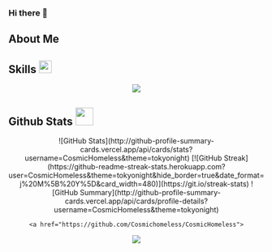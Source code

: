 ### Hi there 👋

## About Me


## Skills <img src="https://media2.giphy.com/media/QssGEmpkyEOhBCb7e1/giphy.gif?cid=ecf05e47a0n3gi1bfqntqmob8g9aid1oyj2wr3ds3mg700bl&rid=giphy.gif" width ="25">
<p align="center">
  <a href="https://skillicons.dev">
    <img src="https://skillicons.dev/icons?i=java,idea,eclipse,python,pycharm,js,html,css,azure,vscode,sublime,powershell,bash,docker,git,github,windows,linux,ubuntu,arch&perline=8"" />
  </a>
</p>

## Github Stats  <img src="https://media.giphy.com/media/iY8CRBdQXODJSCERIr/giphy.gif" width="35">
<center>  
 ![GitHub Stats](http://github-profile-summary-cards.vercel.app/api/cards/stats?username=CosmicHomeless&theme=tokyonight)  
[![GitHub Streak](https://github-readme-streak-stats.herokuapp.com?user=CosmicHomeless&theme=tokyonight&hide_border=true&date_format=j%20M%5B%20Y%5D&card_width=480)](https://git.io/streak-stats)
![GitHub Summary](http://github-profile-summary-cards.vercel.app/api/cards/profile-details?username=CosmicHomeless&theme=tokyonight)
  
    <a href="https://github.com/Cosmichomeless/CosmicHomeless">
  <img align="center" src="https://github-readme-stats.vercel.app/api/top-langs/?username=Cosmichomeless&card_width=468&tex&title_color=ffffff&text_color=c9cacc&icon_color=2bbc8a&bg_color=1d1f21&langs_count=6" /></td>

   </center>
    

  
